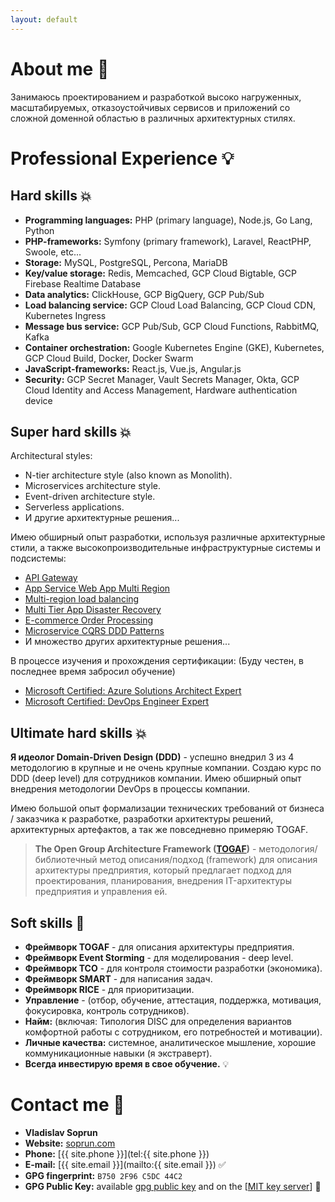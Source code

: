 ```yaml
---
layout: default
---
```


# About me 💭

Занимаюсь проектированием и разработкой высоко нагруженных, масштабируемых, отказоустойчивых сервисов и приложений со
сложной доменной областью в различных архитектурных стилях.

# Professional Experience 💡

## Hard skills 💥

- **Programming languages:** PHP (primary language), Node.js, Go Lang, Python
- **PHP-frameworks:** Symfony (primary framework), Laravel, ReactPHP, Swoole, etc...
- **Storage:** MySQL, PostgreSQL, Percona, MariaDB
- **Key/value storage:** Redis, Memcached, GCP Cloud Bigtable, GCP Firebase Realtime Database
- **Data analytics:** ClickHouse, GCP BigQuery, GCP Pub/Sub
- **Load balancing service:** GCP Cloud Load Balancing, GCP Cloud CDN, Kubernetes Ingress
- **Message bus service:** GCP Pub/Sub, GCP Cloud Functions, RabbitMQ, Kafka
- **Container orchestration:** Google Kubernetes Engine (GKE), Kubernetes, GCP Cloud Build, Docker, Docker Swarm
- **JavaScript-frameworks:** React.js, Vue.js, Angular.js
- **Security:** GCP Secret Manager, Vault Secrets Manager, Okta, GCP Cloud Identity and Access Management, Hardware
  authentication device

## Super hard skills 💥

Architectural styles:

- N-tier architecture style (also known as Monolith).
- Microservices architecture style.
- Event-driven architecture style.
- Serverless applications.
- И другие архитектурные решения...

Имею обширный опыт разработки, используя различные архитектурные стили, а также высокопроизводительные инфраструктурные
системы и подсистемы:

- [API Gateway](https://docs.microsoft.com/en-us/azure/architecture/microservices/design/gateway)
- [App Service Web App Multi Region](https://docs.microsoft.com/en-us/azure/architecture/reference-architectures/app-service-web-app/multi-region)
- [Multi-region load balancing](https://docs.microsoft.com/en-us/azure/architecture/high-availability/reference-architecture-traffic-manager-application-gateway)
- [Multi Tier App Disaster Recovery](https://docs.microsoft.com/en-us/azure/architecture/example-scenario/infrastructure/multi-tier-app-disaster-recovery)
- [E-commerce Order Processing](https://docs.microsoft.com/en-us/azure/architecture/example-scenario/data/ecommerce-order-processing)
- [Microservice CQRS DDD Patterns](https://docs.microsoft.com/ru-ru/dotnet/architecture/microservices/microservice-ddd-cqrs-patterns/apply-simplified-microservice-cqrs-ddd-patterns)
- И множество других архитектурные решения...

В процессе изучения и прохождения сертификации:
(Буду честен, в последнее время забросил обучение)

- [Microsoft Certified: Azure Solutions Architect Expert](https://docs.microsoft.com/ru-ru/learn/certifications/azure-solutions-architect/)
- [Microsoft Certified: DevOps Engineer Expert](https://docs.microsoft.com/ru-ru/learn/certifications/devops-engineer/)

## Ultimate hard skills 💥

**Я идеолог Domain-Driven Design (DDD)** - успешно внедрил 3 из 4 методологию в крупные и не очень крупные компании.
Создаю курс по DDD (deep level) для сотрудников компании. Имею обширный опыт внедрения методологии DevOps в процессы
компании.

Имею большой опыт формализации технических требований от бизнеса / заказчика к разработке, разработки архитектуры
решений, архитектурных артефактов, а так же повседневно примеряю TOGAF.

> **The Open Group Architecture Framework
> ([TOGAF](https://en.wikipedia.org/wiki/The_Open_Group_Architecture_Framework))** -
> методология/библиотечный метод описания/подход (framework) для описания архитектуры предприятия, который предлагает
> подход для проектирования, планирования, внедрения IT-архитектуры предприятия и управления ей.

## Soft skills 🧠

- **Фреймворк TOGAF** - для описания архитектуры предприятия.
- **Фреймворк Event Storming** - для моделирования - deep level.
- **Фреймворк TCO** - для контроля стоимости разработки (экономика).
- **Фреймворк SMART** - для написания задач.
- **Фреймворк RICE** - для приоритизации.
- **Управление** - (отбор, обучение, аттестация, поддержка, мотивация, фокусировка, контроль сотрудников).
- **Найм:** (включая: Типология DISC для определения вариантов комфортной работы с сотрудником, его потребностей и
  мотивации).
- **Личные качества:** системное, аналитическое мышление, хорошие коммуникационные навыки (я экстраверт).
- **Всегда инвестирую время в свое обучение.** 💡

[comment]: <> (# Work experience ⚙️)

[comment]: <> (Мое резюме на [hh.ru]&#40;https://hh.ru/resume/94e12a19ff080af12a0039ed1f56576457664c&#41;)

# Contact me 📧

- **Vladislav Soprun**
- **Website:** [soprun.com](https://soprun.com)
- **Phone:** [{{ site.phone }}](tel:{{ site.phone }})
- **E-mail:** [{{ site.email }}](mailto:{{ site.email }}) ✅
- **GPG fingerprint:** `B750 2F96 C5DC 44C2`
- **GPG Public Key:** available
  <a href="https://github.com/soprun.gpg" rel="noopener noreferrer" target="_blank">gpg public key</a>
  and on the
  [<a href="{{ site.gpg.mit_key_server }}" rel="noopener noreferrer" target="_blank">MIT key server</a>] 🔐



[comment]: <> ([linkedin profile]&#40;LinkedIn profile&#41;)

[comment]: <> ([http://github.com/soprun]&#40;Open Source Contributions&#41;)

[comment]: <> (## Education & Work experience 🏫)

[comment]: <> (# Employment History &#40;Опыт работы&#41;)